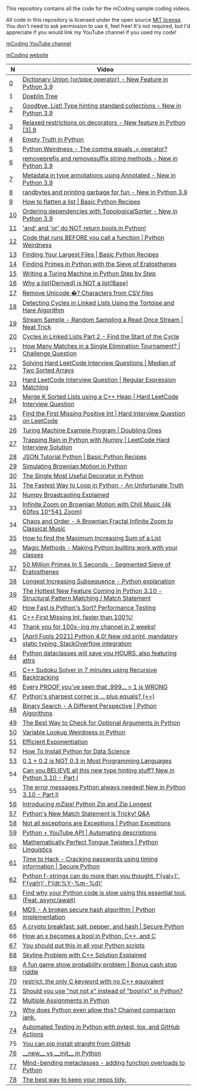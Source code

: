 This repository contains all the code for the mCoding sample coding videos.

All code in this repository is licensed under the open source [MIT license](https://choosealicense.com/licenses/mit/).
You don't need to ask permission to use it, feel free!
It's not required, but I'd appreciate if you would link my YouTube channel if you used my code!

[mCoding YouTube channel](https://www.youtube.com/mCodingWithJamesMurphy)

[mCoding website](https://mcoding.io)


| N | Video | 
| --- | --- |
| [0](github.com/mCodingLLC/VideosSampleCode/tree/master/videos/000_dictionary_union__or_pipe_operator__new_feature_in_python_39) | [Dictionary Union \(or/pipe operator\) - New Feature in Python 3.9](https://youtu.be/pG2Y1PQisAM) |
| 1 | [Doeblin Tree](https://youtu.be/2gqoySrawps) |
| [2](github.com/mCodingLLC/VideosSampleCode/tree/master/videos/002_goodbye_list_type_hinting_standard_collections_new_in_python_39) | [Goodbye, List! Type hinting standard collections - New in Python 3.9](https://youtu.be/SMXsIX3PZ5w) |
| [3](github.com/mCodingLLC/VideosSampleCode/tree/master/videos/003_relaxed_restrictions_on_decorators_new_feature_in_python_39) | [Relaxed restrictions on decorators - New feature in Python [3].9](https://youtu.be/1UPTwMY5OvI) |
| [4](github.com/mCodingLLC/VideosSampleCode/tree/master/videos/004_empty_truth_in_python) | [Empty Truth in Python](https://youtu.be/1u__PF6C1is) |
| [5](github.com/mCodingLLC/VideosSampleCode/tree/master/videos/005_python_weirdness_the_comma_equals_operator) | [Python Weirdness - The comma equals ,= operator?](https://youtu.be/KeIMUw22SZ8) |
| [6](github.com/mCodingLLC/VideosSampleCode/tree/master/videos/006_removeprefix_and_removesuffix_string_methods_new_in_python_39) | [removeprefix and removesuffix string methods - New in Python 3.9](https://youtu.be/juQ[6]HX4taLo) |
| [7](github.com/mCodingLLC/VideosSampleCode/tree/master/videos/007_metadata_in_type_annotations_using_annotated_new_in_python_39) | [Metadata in type annotations using Annotated - New in Python 3.9](https://youtu.be/5ynaSMp0E5I) |
| [8](github.com/mCodingLLC/VideosSampleCode/tree/master/videos/008_randbytes_and_printing_garbage_for_fun_new_in_python_39) | [randbytes and printing garbage for fun - New in Python 3.9](https://youtu.be/csXGhzPCEuw) |
| [9](github.com/mCodingLLC/VideosSampleCode/tree/master/videos/009_how_to_flatten_a_list_basic_python_recipes) | [How to flatten a list \| Basic Python Recipes](https://youtu.be/sj74[9]JOcM2k) |
| [10](github.com/mCodingLLC/VideosSampleCode/tree/master/videos/010_ordering_dependencies_with_topologicalsorter_new_in_python_39) | [Ordering dependencies with TopologicalSorter - New in Python 3.9](https://youtu.be/_O9q3H6mocg) |
| [11](github.com/mCodingLLC/VideosSampleCode/tree/master/videos/011_and_and_or_do_not_return_bools_in_python) | ['and' and 'or' do NOT return bools in Python!](https://youtu.be/qeiYVLRFIFs) |
| [12](github.com/mCodingLLC/VideosSampleCode/tree/master/videos/012_code_that_runs_before_you_call_a_function_python_weirdness) | [Code that runs BEFORE you call a function \| Python Weirdness](https://youtu.be/-Kg1OhRgYgM) |
| [13](github.com/mCodingLLC/VideosSampleCode/tree/master/videos/013_finding_your_largest_files_basic_python_recipes) | [Finding Your Largest Files \| Basic Python Recipes](https://youtu.be/j0CZeANDYPU) |
| [14](github.com/mCodingLLC/VideosSampleCode/tree/master/videos/014_finding_primes_in_python_with_the_sieve_of_eratosthenes) | [Finding Primes in Python with the Sieve of Eratosthenes](https://youtu.be/JA_YrFwE1hc) |
| [15](github.com/mCodingLLC/VideosSampleCode/tree/master/videos/015_writing_a_turing_machine_in_python_step_by_step) | [Writing a Turing Machine in Python Step by Step](https://youtu.be/oCkLiHYQ_t4) |
| [16](github.com/mCodingLLC/VideosSampleCode/tree/master/videos/016_why_a_list_derived__is_not_a_list_base_) | [Why a list\[Derived\] is NOT a list\[Base\]](https://youtu.be/58UKN11DBck) |
| [17](github.com/mCodingLLC/VideosSampleCode/tree/master/videos/017_remove_unicode__characters_from_csv_files) | [Remove Unicode     �? Characters from CSV files](https://youtu.be/M3dEd08Y6CU) |
| [18](github.com/mCodingLLC/VideosSampleCode/tree/master/videos/018_detecting_cycles_in_linked_lists_using_the_tortoise_and_hare_algorithm) | [Detecting Cycles in Linked Lists Using the Tortoise and Hare Algorithm](https://youtu.be/7B-ZpOrMtfs) |
| [19](github.com/mCodingLLC/VideosSampleCode/tree/master/videos/019_stream_sample_random_sampling_a_read_once_stream_neat_trick) | [Stream Sample - Random Sampling a Read Once Stream \| Neat Trick](https://youtu.be/Ovi3jYkCUlM) |
| [20](github.com/mCodingLLC/VideosSampleCode/tree/master/videos/020_cycles_in_linked_lists_part_2_find_the_start_of_the_cycle) | [Cycles in Linked Lists Part 2 - Find the Start of the Cycle](https://youtu.be/G4_-xIeatyY) |
| 21 | [How Many Matches in a Single Elimination Tournament? \| Challenge Question](https://youtu.be/A8xiZhrAtL4) |
| [22](github.com/mCodingLLC/VideosSampleCode/tree/master/videos/022_solving_hard_leetcode_interview_questions_median_of_two_sorted_arrays) | [Solving Hard LeetCode Interview Questions \| Median of Two Sorted Arrays](https://youtu.be/Hp-2H1angdw) |
| [23](github.com/mCodingLLC/VideosSampleCode/tree/master/videos/023_hard_leetcode_interview_question_regular_expression_matching) | [Hard LeetCode Interview Question \| Regular Expression Matching](https://youtu.be/OreCsv-XmGw) |
| [24](github.com/mCodingLLC/VideosSampleCode/tree/master/videos/024_merge_k_sorted_lists_using_a_c_plus__plus__heap_hard_leetcode_interview_question) | [Merge K Sorted Lists using a C++ Heap \| Hard LeetCode Interview Question](https://youtu.be/UQYEEXJDE58) |
| [25](github.com/mCodingLLC/VideosSampleCode/tree/master/videos/025_find_the_first_missing_positive_int_hard_interview_question_on_leetcode) | [Find the First Missing Positive Int \| Hard Interview Question on LeetCode](https://youtu.be/P9OSkJOVf6U) |
| [26](github.com/mCodingLLC/VideosSampleCode/tree/master/videos/026_turing_machine_example_program_doubling_ones) | [Turing Machine Example Program \| Doubling Ones](https://youtu.be/dtVRaY_dLbk) |
| [27](github.com/mCodingLLC/VideosSampleCode/tree/master/videos/027_trapping_rain_in_python_with_numpy_leetcode_hard_interview_solution) | [Trapping Rain in Python with Numpy \|  LeetCode Hard Interview Solution](https://youtu.be/Pno-aw0L-Fw) |
| [28](github.com/mCodingLLC/VideosSampleCode/tree/master/videos/028_json_tutorial_python_basic_python_recipes) | [JSON Tutorial Python \| Basic Python Recipes](https://youtu.be/Q1uKHJXeB_Y) |
| [29](github.com/mCodingLLC/VideosSampleCode/tree/master/videos/029_simulating_brownian_motion_in_python) | [Simulating Brownian Motion in Python](https://youtu.be/hqSnruUe3tA) |
| [30](github.com/mCodingLLC/VideosSampleCode/tree/master/videos/030_the_single_most_useful_decorator_in_python) | [The Single Most Useful Decorator in Python](https://youtu.be/DnKxKFXB4NQ) |
| [31](github.com/mCodingLLC/VideosSampleCode/tree/master/videos/031_the_fastest_way_to_loop_in_python_an_unfortunate_truth) | [The Fastest Way to Loop in Python - An Unfortunate Truth](https://youtu.be/Qgevy75co8c) |
| [32](github.com/mCodingLLC/VideosSampleCode/tree/master/videos/032_numpy_broadcasting_explained) | [Numpy Broadcasting Explained](https://youtu.be/oG1t3qlzq14) |
| 33 | [Infinite Zoom on Brownian Motion with Chill Music \(4k 60fps 10^541 Zoom\)](https://youtu.be/pJlmtdF0Ses) |
| 34 | [Chaos and Order - A Brownian Fractal Infinite Zoom to Classical Music](https://youtu.be/UT7AG2OoYZo) |
| [35](github.com/mCodingLLC/VideosSampleCode/tree/master/videos/035_how_to_find_the_maximum_increasing_sum_of_a_list) | [How to find the Maximum Increasing Sum of a List](https://youtu.be/oODCGOSxd8Y) |
| [36](github.com/mCodingLLC/VideosSampleCode/tree/master/videos/036_magic_methods_making_python_builtins_work_with_your_classes) | [Magic Methods - Making Python builtins work with your classes](https://youtu.be/Zl-Vb1OIhCk) |
| [37](github.com/mCodingLLC/VideosSampleCode/tree/master/videos/037_50_million_primes_in_5_seconds_segmented_sieve_of_eratosthenes) | [50 Million Primes In 5 Seconds - Segmented Sieve of Eratosthenes](https://youtu.be/xwM8PGBYazM) |
| [38](github.com/mCodingLLC/VideosSampleCode/tree/master/videos/038_longest_increasing_subsequence_python_explanation) | [Longest Increasing Subsequence - Python explanation](https://youtu.be/NIiYzjCNadI) |
| [39](github.com/mCodingLLC/VideosSampleCode/tree/master/videos/039_the_hottest_new_feature_coming_in_python_310_structural_pattern_matching___match_statement) | [The Hottest New Feature Coming In Python 3.10 - Structural Pattern Matching / Match Statement](https://youtu.be/-79HGfWmH_w) |
| [40](github.com/mCodingLLC/VideosSampleCode/tree/master/videos/040_how_fast_is_pythons_sort_performance_testing) | [How Fast is Python's Sort? Performance Testing](https://youtu.be/ybh0GttfM8o) |
| [41](github.com/mCodingLLC/VideosSampleCode/tree/master/videos/041_c_plus__plus__first_missing_int_faster_than_100) | [C++ First Missing Int, faster than 100%!](https://youtu.be/hnV0IhnEqH4) |
| 42 | [Thank you for 100x-ing my channel in 2 weeks!](https://youtu.be/YudbmflmnuA) |
| 43 | [\[April Fools 2021\] Python 4.0! New old print, mandatory static typing, StackOverflow integration](https://youtu.be/lC6JtoSN-KQ) |
| [44](github.com/mCodingLLC/VideosSampleCode/tree/master/videos/044_python_dataclasses_will_save_you_hours_also_featuring_attrs) | [Python dataclasses will save you HOURS, also featuring attrs](https://youtu.be/vBH6GRJ1REM) |
| [45](github.com/mCodingLLC/VideosSampleCode/tree/master/videos/045_c_plus__plus__sudoku_solver_in_7_minutes_using_recursive_backtracking) | [C++ Sudoku Solver in 7 minutes using Recursive Backtracking](https://youtu.be/VPVtlODPdPY) |
| [46](github.com/mCodingLLC/VideosSampleCode/tree/master/videos/046_every_proof_youve_seen_that__dot_999_1_is_wrong) | [Every PROOF you've seen that .999... = 1 is WRONG](https://youtu.be/jMTD1Y3LHcE) |
| [47](github.com/mCodingLLC/VideosSampleCode/tree/master/videos/047_pythons_sharpest_corner_is_plus_equals___plus__) | [Python's sharpest corner is ... plus equals? \(+=\)](https://youtu.be/cGveIvwwSq4) |
| [48](github.com/mCodingLLC/VideosSampleCode/tree/master/videos/048_binary_search_a_different_perspective_python_algorithms) | [Binary Search - A Different Perspective \| Python Algorithms](https://youtu.be/tgVSkMA8joQ) |
| [49](github.com/mCodingLLC/VideosSampleCode/tree/master/videos/049_the_best_way_to_check_for_optional_arguments_in_python) | [The Best Way to Check for Optional Arguments in Python](https://youtu.be/2iw8VKsS6-Y) |
| [50](github.com/mCodingLLC/VideosSampleCode/tree/master/videos/050_variable_lookup_weirdness_in_python) | [Variable Lookup Weirdness in Python](https://youtu.be/9v8eu4MOet8) |
| [51](github.com/mCodingLLC/VideosSampleCode/tree/master/videos/051_efficient_exponentiation) | [Efficient Exponentiation](https://youtu.be/BfNlzdFa_a4) |
| 52 | [How To Install Python for Data Science](https://youtu.be/E4S0SRjRrmI) |
| [53](github.com/mCodingLLC/VideosSampleCode/tree/master/videos/053_0_dot_1__plus__0_dot_2_is_not_0_dot_3_in_most_programming_languages) | [0.1 + 0.2 is NOT 0.3 in Most Programming Languages](https://youtu.be/Js99ciGwho0) |
| 54 | [Can you BELIEVE all this new type hinting stuff? New in Python 3.10 - Part I](https://youtu.be/mvJuxowIwIc) |
| 55 | [The error messages Python always needed! New in Python 3.10 - Part II](https://youtu.be/S9C1C6WXq7A) |
| [56](github.com/mCodingLLC/VideosSampleCode/tree/master/videos/056_introducing_mzips_python_zip_and_zip_longest) | [Introducing mZips! Python Zip and Zip Longest](https://youtu.be/HtvOsPY17qc) |
| [57](github.com/mCodingLLC/VideosSampleCode/tree/master/videos/057_pythons_new_match_statement_is_tricky_qa) | [Python's New Match Statement is Tricky! Q&A](https://youtu.be/-gf4z3g71Mg) |
| [58](github.com/mCodingLLC/VideosSampleCode/tree/master/videos/058_not_all_exceptions_are_exceptions_python_exceptions) | [Not all exceptions are Exceptions \| Python Exceptions](https://youtu.be/zrVfY9SuO64) |
| [59](github.com/mCodingLLC/VideosSampleCode/tree/master/videos/059_python__plus__youtube_api_automating_descriptions) | [Python + YouTube API \| Automating descriptions](https://youtu.be/0F9sdRtbwkE) |
| [60](github.com/mCodingLLC/VideosSampleCode/tree/master/videos/060_mathematically_perfect_tongue_twisters_python_linguistics) | [Mathematically Perfect Tongue Twisters \| Python Linguistics](https://youtu.be/VEfPpiBHNY0) |
| [61](github.com/mCodingLLC/VideosSampleCode/tree/master/videos/061_time_to_hack_cracking_passwords_using_timing_information_secure_python) | [Time to Hack - Cracking passwords using timing information \| Secure Python](https://youtu.be/XThL0LP3RjY) |
| [62](github.com/mCodingLLC/VideosSampleCode/tree/master/videos/062_python_fstrings_can_do_more_than_you_thought_dot__f_val__f_valr__f_dtymd_) | [Python f-strings can do more than you thought. f'{val=}', f'{val!r}', f'{dt:%Y-%m-%d}'](https://youtu.be/BxUxX1Ku1EQ) |
| [63](github.com/mCodingLLC/VideosSampleCode/tree/master/videos/063_find_why_your_python_code_is_slow_using_this_essential_tool_dot___feat_dot__async_await_) | [Find why your Python code is slow using this essential tool. \(Feat. async/await\)](https://youtu.be/m_a0fN48Alw) |
| [64](github.com/mCodingLLC/VideosSampleCode/tree/master/videos/064_md5_a_broken_secure_hash_algorithm_python_implementation) | [MD5 - A broken secure hash algorithm \| Python implementation](https://youtu.be/HWpaz5XsECc) |
| [65](github.com/mCodingLLC/VideosSampleCode/tree/master/videos/065_a_crypto_breakfast_salt_pepper_and_hash_secure_python) | [A crypto breakfast: salt, pepper, and hash \| Secure Python](https://youtu.be/FvstbO787Qo) |
| 66 | [How an x becomes a bool in Python, C++, and C](https://youtu.be/fpN2ieYxXO0) |
| [67](github.com/mCodingLLC/VideosSampleCode/tree/master/videos/067_you_should_put_this_in_all_your_python_scripts/if_name_main_pkg) | [You should put this in all your Python scripts](https://youtu.be/g_wlZ9IhbTs) |
| [68](github.com/mCodingLLC/VideosSampleCode/tree/master/videos/068_skyline_problem_with_c_plus__plus__solution_explained) | [Skyline Problem with C++ Solution Explained](https://youtu.be/XhzHXj7wrwo) |
| [69](github.com/mCodingLLC/VideosSampleCode/tree/master/videos/069_a_fun_game_show_probability_problem_bonus_cash_stop_riddle) | [A fun game show probability problem \| Bonus cash stop riddle](https://youtu.be/WWAoh3XfWzA) |
| [70](github.com/mCodingLLC/VideosSampleCode/tree/master/videos/070_restrict_the_only_c_keyword_with_no_c_plus__plus__equivalent) | [restrict: the only C keyword with no C++ equivalent](https://youtu.be/TBGu3NNpF1Q) |
| [71](github.com/mCodingLLC/VideosSampleCode/tree/master/videos/071_notnot_faster_than_bool_in_python) | [Should you use "not not x" instead of "bool(x)" in Python?](https://youtu.be/9gEX7jesV34) |
| [72](github.com/mCodingLLC/VideosSampleCode/tree/master/videos/072_multiple_assignments_in_python) | [Multiple Assignments in Python](https://youtu.be/ZjoZKXel618) |
| [73](github.com/mCodingLLC/VideosSampleCode/tree/master/videos/073_chained_comparisons_in_python) | [Why does Python even allow this? Chained comparison jank.](https://youtu.be/M3GAJ1AIIlA) |
| [74](github.com/mCodingLLC/VideosSampleCode/tree/master/videos/074_automated_testing_in_python) | [Automated Testing in Python with pytest, tox, and GitHub Actions](https://youtu.be/DhUpxWjOhME) |
| 75 | [You can pip install straight from GitHub](https://youtu.be/r-wwMk5faXo) |
| [76](github.com/mCodingLLC/VideosSampleCode/tree/master/videos/076_new_vs_init_in_python) | [\_\_new\_\_ vs \_\_init\_\_ in Python](https://youtu.be/-zsV0_QrfTw) |
| [77](github.com/mCodingLLC/VideosSampleCode/tree/master/videos/077_metaclasses_in_python) | [Mind-bending metaclasses - adding function overloads to Python](https://youtu.be/yWzMiaqnpkI) |
| [78](github.com/mCodingLLC/VideosSampleCode/tree/master/videos/078_pre_commit_the_best_way_to_keep_your_repos_tidy) | [The best way to keep your repos tidy.](https://youtu.be/psjz6rwzMdk) |


